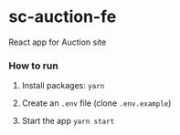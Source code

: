 # sc-auction-fe
React app for Auction site

### How to run
1. Install packages:
```yarn```

2. Create an `.env` file (clone `.env.example`)

3. Start the app
```yarn start```
